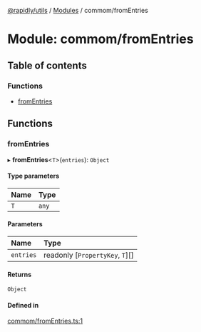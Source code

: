 [@rapidly/utils](../README.md) / [Modules](../modules.md) / commom/fromEntries

# Module: commom/fromEntries

## Table of contents

### Functions

- [fromEntries](commom_fromEntries.md#fromentries)

## Functions

### fromEntries

▸ **fromEntries**<`T`\>(`entries`): `Object`

#### Type parameters

| Name | Type |
| :------ | :------ |
| `T` | `any` |

#### Parameters

| Name | Type |
| :------ | :------ |
| `entries` | readonly [`PropertyKey`, `T`][] |

#### Returns

`Object`

#### Defined in

[commom/fromEntries.ts:1](https://github.com/canguser/rapidly-utils/blob/d8d6c14/main/commom/fromEntries.ts#L1)

